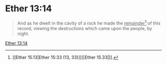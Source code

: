 # Ether 13:14

> And as he dwelt in the cavity of a rock he made the <u>remainder</u>[^a] of this record, viewing the destructions which came upon the people, by night.

[Ether 13:14](https://www.churchofjesuschrist.org/study/scriptures/bofm/ether/13?lang=eng&id=p14#p14)


[^a]: [[Ether 15.13|Ether 15:33 (13, 33)]][[Ether 15.33|]].  
